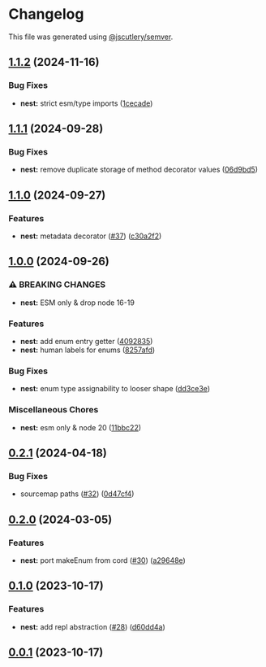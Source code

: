 # Changelog

This file was generated using [@jscutlery/semver](https://github.com/jscutlery/semver).

## [1.1.2](https://github.com/SeedCompany/libs/compare/nest-1.1.1...nest-1.1.2) (2024-11-16)


### Bug Fixes

* **nest:** strict esm/type imports ([1cecade](https://github.com/SeedCompany/libs/commit/1cecade196a3a9d56b9f00b09ab84c28996b639f))

## [1.1.1](https://github.com/SeedCompany/libs/compare/nest-1.1.0...nest-1.1.1) (2024-09-28)


### Bug Fixes

* **nest:** remove duplicate storage of method decorator values ([06d9bd5](https://github.com/SeedCompany/libs/commit/06d9bd569915f317db1f1d000f09bf7c3fade562))

## [1.1.0](https://github.com/SeedCompany/libs/compare/nest-1.0.0...nest-1.1.0) (2024-09-27)


### Features

* **nest:** metadata decorator ([#37](https://github.com/SeedCompany/libs/issues/37)) ([c30a2f2](https://github.com/SeedCompany/libs/commit/c30a2f2234ef0da47103840c2ae54ee11dfc3ee3))

## [1.0.0](https://github.com/SeedCompany/libs/compare/nest-0.2.1...nest-1.0.0) (2024-09-26)


### ⚠ BREAKING CHANGES

* **nest:** ESM only & drop node 16-19

### Features

* **nest:** add enum entry getter ([4092835](https://github.com/SeedCompany/libs/commit/4092835825975aab931fb03a73bbfaa68f5fa92f))
* **nest:** human labels for enums ([8257afd](https://github.com/SeedCompany/libs/commit/8257afd84edf5b2fe0ffa7a2084f4c70f3e51eeb))


### Bug Fixes

* **nest:** enum type assignability to looser shape ([dd3ce3e](https://github.com/SeedCompany/libs/commit/dd3ce3e307fa032c9278db17075472610bbbb777))


### Miscellaneous Chores

* **nest:** esm only & node 20 ([11bbc22](https://github.com/SeedCompany/libs/commit/11bbc22e88b22d2dcafc286e5006855f853ea462))

## [0.2.1](https://github.com/SeedCompany/libs/compare/nest-0.2.0...nest-0.2.1) (2024-04-18)


### Bug Fixes

* sourcemap paths ([#32](https://github.com/SeedCompany/libs/issues/32)) ([0d47cf4](https://github.com/SeedCompany/libs/commit/0d47cf47898fbe24f3adb8fdf4cb000b40f68a89))

## [0.2.0](https://github.com/SeedCompany/libs/compare/nest-0.1.0...nest-0.2.0) (2024-03-05)


### Features

* **nest:** port makeEnum from cord ([#30](https://github.com/SeedCompany/libs/issues/30)) ([a29648e](https://github.com/SeedCompany/libs/commit/a29648e903f4f52a881145c3cf8f29064d64c185))

## [0.1.0](https://github.com/SeedCompany/libs/compare/nest-0.0.1...nest-0.1.0) (2023-10-17)


### Features

* **nest:** add repl abstraction ([#28](https://github.com/SeedCompany/libs/issues/28)) ([d60dd4a](https://github.com/SeedCompany/libs/commit/d60dd4a9506fae9f4f920f02902c7c10a6c587bd))

## [0.0.1](https://github.com/SeedCompany/libs/compare/nest-0.0.0...nest-0.0.1) (2023-10-17)
